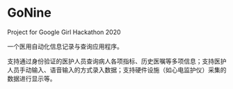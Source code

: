 # GoNine
Project for Google Girl Hackathon 2020

一个医用自动化信息记录与查询应用程序。

支持通过身份验证的医护人员查询病人各项指标、历史医嘱等多项信息；支持医护人员手动输入、语音输入的方式录入数据；支持硬件设施（如心电监护仪）采集的数据进行显示等。
